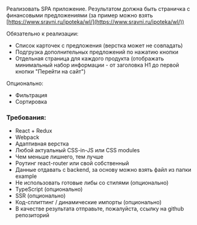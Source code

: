 Реализовать SPA приложение. Результатом должна быть страничка с финансовыми предложениями (за пример можно взять [https://www.sravni.ru/ipoteka/wl/](https://www.sravni.ru/ipoteka/wl/))

Обязательно к реализации:

- Список карточек с предложения (верстка может не совпадать)
- Подгрузка дополнительных предложений по нажатию кнопки
- Отдельная страница для каждого продукта (отображать минимальный набор информации - от заголовка H1 до первой кнопки "Перейти на сайт")

Опционально:

- Фильтрация
- Сортировка

### **Требования:**

- React + Redux
- Webpack
- Адаптивная верстка
- Любой актуальный CSS-in-JS или CSS modules
- Чем меньше лишнего, тем лучше
- Роутинг react-router или свой собственный
- Данные отдавать с backend, за основу можно взять файл из папки example
- Не использовать готовые либы со стилями (опционально)
- TypeScript (опционально)
- SSR (опционально)
- Код-сплиттинг / динамические импорты (опционально)
- В качестве результата отправьте, пожалуйста, ссылку на github репозиторий
